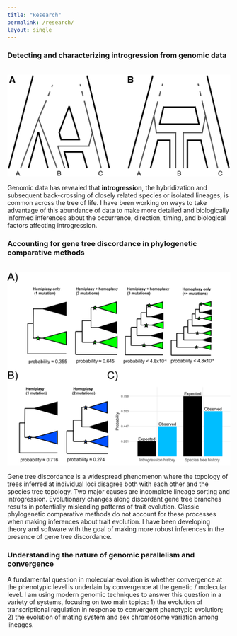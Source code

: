 ```yaml
---
title: "Research"
permalink: /research/
layout: single
---
```


### Detecting and characterizing introgression from genomic data
&nbsp;  
![Figure 3 from Hibbins & Hahn 2019 (Genetics)](../images/research_1.jpg)

Genomic data has revealed that **introgression**, the hybridization and subsequent
back-crossing of closely related species or isolated lineages, is common
across the tree of life. I have been working on ways to take advantage of this
abundance of data to make more detailed and biologically informed inferences about 
the occurrence, direction, timing, and biological factors affecting introgression.

### Accounting for gene tree discordance in phylogenetic comparative methods 
&nbsp;
![Figure 6 from Hibbins et al. 2020 (eLife)](../images/research_2.png)

Gene tree discordance is a widespread phenomenon where the topology of trees 
inferred at individual loci disagree both with each other and the species tree 
topology. Two major causes are incomplete lineage sorting and introgression.
Evolutionary changes along discordant gene tree branches results 
in potentially misleading patterns of trait evolution. Classic phylogenetic 
comparative methods do not account for these processes when making inferences 
about trait evolution. I have been developing theory and software
with the goal of making more robust inferences in the presence of gene tree
discordance. 

### Understanding the nature of genomic parallelism and convergence

A fundamental question in molecular evolution is whether convergence at the 
phenotypic level is underlain by convergence at the genetic / molecular 
level. I am using modern genomic techniques to answer this question in a 
variety of systems, focusing on two main topics: 1) the evolution of 
transcriptional regulation in response to convergent phenotypic evolution;
2) the evolution of mating system and sex chromosome variation among lineages.

